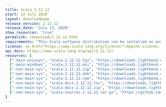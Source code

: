 ```yaml
---
title: Scala 2.12.12
start: 13 July 2020
layout: downloadpage
release_version: 2.12.12
release_date: "July 13, 2020"
show_resources: "true"
permalink: /download/2.12.12.html
requirements: "This Scala software distribution can be installed on any Unix-like or Windows system. It requires Java 8 or later, available <a href='https://www.java.com/'>here</a>."
license: <a href="https://www.scala-lang.org/license/">Apache License, Version 2.0</a>
api_docs: https://www.scala-lang.org/api/2.12.12/
resources: [
  ["-main-unixsys", "scala-2.12.12.tgz", "https://downloads.lightbend.com/scala/2.12.12/scala-2.12.12.tgz", "Mac OS X, Unix, Cygwin", "19.87M"],
  ["-main-windows", "scala-2.12.12.msi", "https://downloads.lightbend.com/scala/2.12.12/scala-2.12.12.msi", "Windows (msi installer)", "124.70M"],
  ["-non-main-sys", "scala-2.12.12.zip", "https://downloads.lightbend.com/scala/2.12.12/scala-2.12.12.zip", "Windows", "19.91M"],
  ["-non-main-sys", "scala-2.12.12.deb", "https://downloads.lightbend.com/scala/2.12.12/scala-2.12.12.deb", "Debian", "145.51M"],
  ["-non-main-sys", "scala-2.12.12.rpm", "https://downloads.lightbend.com/scala/2.12.12/scala-2.12.12.rpm", "RPM package", "124.99M"],
  ["-non-main-sys", "scala-docs-2.12.12.txz", "https://downloads.lightbend.com/scala/2.12.12/scala-docs-2.12.12.txz", "API docs", "53.28M"],
  ["-non-main-sys", "scala-docs-2.12.12.zip", "https://downloads.lightbend.com/scala/2.12.12/scala-docs-2.12.12.zip", "API docs", "107.95M"],
  ["-non-main-sys", "scala-sources-2.12.12.tar.gz", "https://github.com/scala/scala/archive/v2.12.12.tar.gz", "Sources", ""]
]
---
```

